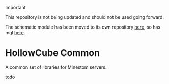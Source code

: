 > [!IMPORTANT]  
> This repository is not being updated and should not be used going forward.
> 
> The schematic module has been moved to its own repository [here](https://github.com/hollow-cube/schem), 
> so has mql [here](https://github.com/hollow-cube/mql). 

# HollowCube Common
A common set of libraries for Minestom servers.

todo
